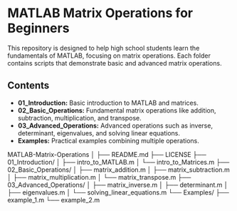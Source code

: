 # MATLAB Matrix Operations for Beginners

This repository is designed to help high school students learn the fundamentals of MATLAB, focusing on matrix operations. Each folder contains scripts that demonstrate basic and advanced matrix operations.

## Contents
- **01_Introduction:** Basic introduction to MATLAB and matrices.
- **02_Basic_Operations:** Fundamental matrix operations like addition, subtraction, multiplication, and transpose.
- **03_Advanced_Operations:** Advanced operations such as inverse, determinant, eigenvalues, and solving linear equations.
- **Examples:** Practical examples combining multiple operations.

MATLAB-Matrix-Operations
│
├── README.md
├── LICENSE
├── 01_Introduction/
│   ├── intro_to_MATLAB.m
│   └── intro_to_Matrices.m
├── 02_Basic_Operations/
│   ├── matrix_addition.m
│   ├── matrix_subtraction.m
│   ├── matrix_multiplication.m
│   └── matrix_transpose.m
├── 03_Advanced_Operations/
│   ├── matrix_inverse.m
│   ├── determinant.m
│   ├── eigenvalues.m
│   └── solving_linear_equations.m
└── Examples/
    ├── example_1.m
    └── example_2.m
